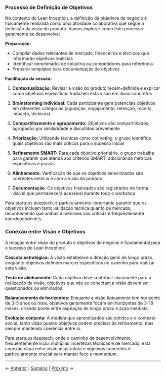 ### Processo de Definição de Objetivos

No contexto do Lean Inception, a definição de objetivos de negócio é tipicamente realizada como uma atividade colaborativa que segue a definição da visão do produto. Vamos explorar como este processo geralmente se desenvolve:

**Preparação:**
- Compilar dados relevantes de mercado, financeiros e técnicos que informarão objetivos realistas
- Identificar benchmarks de indústria ou competidores para referência
- Preparar templates para documentação de objetivos

**Facilitação da sessão:**
1. **Contextualização:** Revisar a visão do produto recém-definida e explicar como objetivos específicos traduzem esta visão em alvos concretos

2. **Brainstorming individual:** Cada participante gera potenciais objetivos em diferentes categorias (aquisição, engajamento, retenção, receita, impacto, técnicos)

3. **Compartilhamento e agrupamento:** Objetivos são compartilhados, agrupados por similaridade e discutidos brevemente

4. **Priorização:** Utilizando técnicas como dot voting, o grupo identifica quais objetivos são mais críticos para o sucesso inicial

5. **Refinamento SMART:** Para cada objetivo prioritário, o grupo trabalha para garantir que atenda aos critérios SMART, adicionando métricas específicas e prazos

6. **Alinhamento:** Verificação de que os objetivos selecionados são coerentes entre si e com a visão do produto

7. **Documentação:** Os objetivos finalizados são registrados de forma visível que permanecerá acessível durante todo o workshop

Para startups deeptech, é particularmente importante garantir que os objetivos incluam tanto validação técnica quanto de mercado, reconhecendo que ambas dimensões são críticas e frequentemente interdependentes.

### Conexão entre Visão e Objetivos

A relação entre visão do produto e objetivos de negócio é fundamental para o sucesso do Lean Inception:

**Cascata estratégica:** A visão estabelece a direção geral de longo prazo, enquanto objetivos definem marcos específicos no caminho para realizar esta visão.

**Teste de alinhamento:** Cada objetivo deve contribuir claramente para a realização da visão; objetivos que não se conectam à visão devem ser questionados ou eliminados.

**Balanceamento de horizontes:** Enquanto a visão tipicamente tem horizonte de 3-5 anos ou mais, objetivos geralmente focam em horizontes de 3-18 meses, criando ponte entre aspiração de longo prazo e ação imediata.

**Evolução conjunta:** À medida que aprendizados são obtidos e o contexto evolui, tanto visão quanto objetivos podem precisar de refinamento, mas sempre mantendo coerência entre si.

Para startups deeptech, onde o caminho de desenvolvimento frequentemente inclui múltiplas incertezas técnicas e de mercado, esta conexão clara entre visão inspiradora e objetivos concretos é particularmente crucial para manter foco e momentum.

---

← [Anterior](./3.1.2_visao_produto_objetivos_parte2.md) | [Sumário](../../sumario.md) | [Próximo](./3.1.3_e_nao_e_faz_nao_faz_parte1.md) →